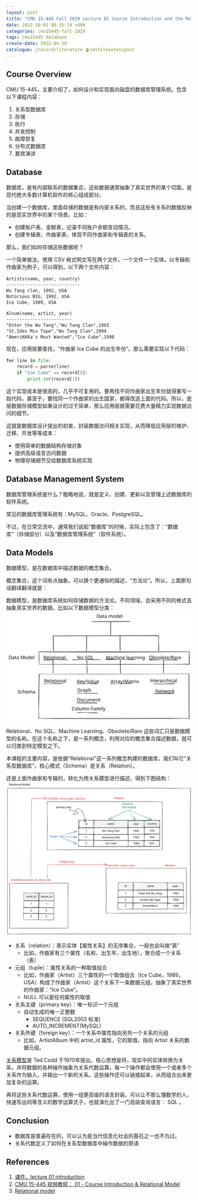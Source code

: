 ```yaml
---
layout: post
title: "CMU 15-445 Fall 2019 Lecture 01 Course Introduction and the Relational Model"
date: 2022-10-01 08:35:19 +800
categories: cmu15445-fall-2019
tags: cmu15445 database
create-date: 2022-04-19
catalogue: 🌱record/literature 🪴zettelkasten/post
---
```

## Course Overview
CMU 15-445，主要介绍了，如何设计和实现面向磁盘的数据库管理系统。包含以下课程内容：

1. 关系型数据库
2. 存储
3. 执行
4. 并发控制
5. 故障恢复
6. 分布式数据库
7. 嘉宾演讲

## Database
数据库，是有内部联系的数据集合，这些数据通常抽象了真实世界的某个切面。是现代绝大多数计算机软件的核心组成部分。

当创建一个数据库，里面存储的数据是有内部关系的，而且这些有关系的数据反映的是现实世界中的某个场景。比如：
- 创建账户表、金额表，记录不同账户余额变动情况。
- 创建专辑表、作曲家表，体现不同作曲家和专辑表的关系。

那么，我们如何存储这些数据呢？

一个简单做法，使用 CSV 格式明文写在两个文件，一个文件一个实体。以专辑和作曲家为例子，可以得到，以下两个文件内容：

```text
Artists(name, year, country)
----------------------------
Wu Tang clan, 1992, USA
Notorious BIG, 1992, USA
Ice Cube, 1989, USA
```

```text
Alnum(name, artist, year)
-------------------------
"Enter the Wu Tang","Wu Tang Clan",1993
"St.Ides Mix Tape","Wu Tang Clan",1994
"AmeriKKKa's Most Wanted","Ice Cube",1990
```

现在，应用层要查找，“作曲家 Ice Cube 的出生年份”。那么需要实现以下代码：

```python
for line in file:
	record = parse(line)
	if "Ice Cube" == record[0]:
		print int(record[1])
```

这个实现成本是很高的，几乎不可复用的。要再找不同作曲家出生年份就得重写一段代码，甚至于，要找同一个作曲家的出生国家，都得改造上面的代码。所以，底层数据存储模型如果设计的过于简单，那么应用层就需要花费大量精力实现数据访问的细节。

这就是数据库设计提出的初衷，封装数据访问相关实现，从而降低应用层的维护、迁移、开发等等成本：
- 使用简单的数据结构存储对象
- 提供高级语言访问数据
- 物理存储细节交给数据库系统实现

## Database Management System
数据库管理系统是什么？粗略地说，就是定义、创建、更新以及管理上述数据库的软件系统。

常见的数据库管理系统有：MySQL、Oracle、PostgreSQL。

不过，在日常交流中，通常我们说起“数据库”的时候，实际上包含了：“数据库”（存储部分）以及“数据库管理系统”（软件系统）。

## Data Models
数据模型，是在数据库中描述数据的概念集合。

概念集合，这个词有点抽象。可以换个更通俗的描述，“方法论”。所以，上面那句话翻译翻译就是：

数据模型，是数据库系统如何存储数据的方法论。不同领域，会采用不同的格式去抽象真实世界的数据。比如以下数据模型分类：
![Data Model](https://raw.githubusercontent.com/iAInNet/stay-foolish/master/assets/01%20Course%20Introduction%20and%20the%20Relational%20Model%202022-05-03%2022.32.15.excalidraw.svg)

Relational、No SQL、Machine Learning、Obsolete/Rare 这些词汇只是数据模型的名称。在这个名称之下，是一系列概念，利用对应的概念集合描述数据，就可以归类到特定模型之下。

本课程的主要内容，是依据“Relational”这一系列概念构建的数据库，我们叫它“关系型数据库”，核心模式（Schema）是关系（Relation）。

还是上面作曲家和专辑的，转化为用关系模型进行描述，得到下图结构：
![Relational Model Example](https://raw.githubusercontent.com/iAInNet/stay-foolish/master/assets/01%20Course%20Introduction%20and%20the%20Relational%20Model%202022-05-03%2022.47.28.excalidraw.svg)

- 关系（relation）：表示实体【属性关系】的无序集合，一般也会叫做“表”
	- 比如，作曲家有三个属性（名称、出生年、出生地），聚合成一个关系（表）
- 元组（tuple）：属性关系的一种取值组合
	- 比如，作曲家（Artist）三个属性的一个取值组合（Ice Cube，1989，USA）构成了作曲家（Artist）这个关系下一条数据元组，抽象了真实世界的作曲家：“Ice Cube”。
	- NULL 可以是任何属性的取值
- 关系主键（primary key）：唯一标识一个元组
	- 自动生成的唯一正整数
		- SEQUENCE (SQL2003 标准)
		- AUTO_INCREMENT(MySQL)
- 关系外键（foreign key）：一个关系中属性指向另外一个关系的元组
	- 比如，ArtistAlbum 中的 artist_id 属性，它的取值，指向 Artist 关系的数据元组。

[关系模型](https://en.wikipedia.org/wiki/Relational_model)是 Ted Codd 于1970年提出。核心思想是将，现实中的实体转换为关系，并将数据的各种操作抽象为关系代数运算。每一个操作都会使用一个或者多个关系作为输入，并输出一个新的关系。这些操作还可以链接起来，从而组合出来更加复杂的运算。

再将这些关系代数运算，使用一组更高级的语言封装。可以让不那么懂数学的人，快速写出同等含义的数学运算式子，也就演化出了一门高级查询语言： SQL 。

## Conclusion
- 数据库是普遍存在的，可以认为是当代信息化社会的基石之一也不为过。
- 关系代数定义了如何在关系型数据库中操作数据的原语

## References

1. [课件，lecture 01 introduction](https://15445.courses.cs.cmu.edu/fall2019/slides/01-introduction.pdf)
2. [CMU 15-445 视频教程： 01 - Course Introduction & Relational Model](https://www.youtube.com/watch?v=oeYBdghaIjc&list=PLSE8ODhjZXjbohkNBWQs_otTrBTrjyohi&index=1&t=5s)
3. [Relational model](https://en.wikipedia.org/wiki/Relational_model)
